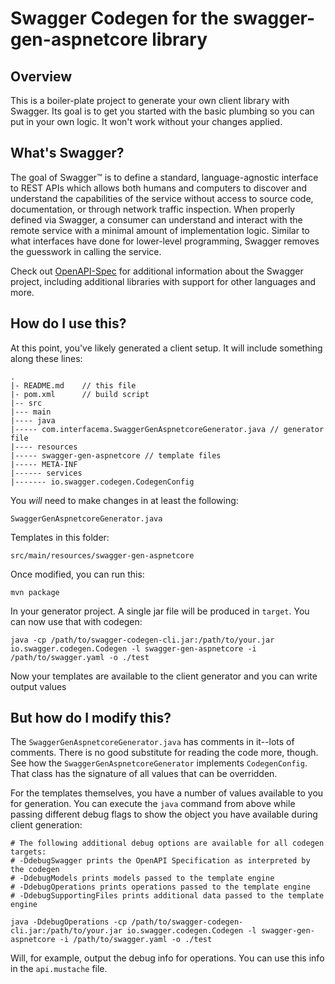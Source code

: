 # Swagger Codegen for the swagger-gen-aspnetcore library

## Overview
This is a boiler-plate project to generate your own client library with Swagger.  Its goal is
to get you started with the basic plumbing so you can put in your own logic.  It won't work without
your changes applied.

## What's Swagger?
The goal of Swagger™ is to define a standard, language-agnostic interface to REST APIs which allows both humans and computers to discover and understand the capabilities of the service without access to source code, documentation, or through network traffic inspection. When properly defined via Swagger, a consumer can understand and interact with the remote service with a minimal amount of implementation logic. Similar to what interfaces have done for lower-level programming, Swagger removes the guesswork in calling the service.


Check out [OpenAPI-Spec](https://github.com/OAI/OpenAPI-Specification) for additional information about the Swagger project, including additional libraries with support for other languages and more. 

## How do I use this?
At this point, you've likely generated a client setup.  It will include something along these lines:

```
.
|- README.md    // this file
|- pom.xml      // build script
|-- src
|--- main
|---- java
|----- com.interfacema.SwaggerGenAspnetcoreGenerator.java // generator file
|---- resources
|----- swagger-gen-aspnetcore // template files
|----- META-INF
|------ services
|------- io.swagger.codegen.CodegenConfig
```

You _will_ need to make changes in at least the following:

`SwaggerGenAspnetcoreGenerator.java`

Templates in this folder:

`src/main/resources/swagger-gen-aspnetcore`

Once modified, you can run this:

```
mvn package
```

In your generator project.  A single jar file will be produced in `target`.  You can now use that with codegen:

```
java -cp /path/to/swagger-codegen-cli.jar:/path/to/your.jar io.swagger.codegen.Codegen -l swagger-gen-aspnetcore -i /path/to/swagger.yaml -o ./test
```

Now your templates are available to the client generator and you can write output values

## But how do I modify this?
The `SwaggerGenAspnetcoreGenerator.java` has comments in it--lots of comments.  There is no good substitute
for reading the code more, though.  See how the `SwaggerGenAspnetcoreGenerator` implements `CodegenConfig`.
That class has the signature of all values that can be overridden.

For the templates themselves, you have a number of values available to you for generation.
You can execute the `java` command from above while passing different debug flags to show
the object you have available during client generation:

```
# The following additional debug options are available for all codegen targets:
# -DdebugSwagger prints the OpenAPI Specification as interpreted by the codegen
# -DdebugModels prints models passed to the template engine
# -DdebugOperations prints operations passed to the template engine
# -DdebugSupportingFiles prints additional data passed to the template engine

java -DdebugOperations -cp /path/to/swagger-codegen-cli.jar:/path/to/your.jar io.swagger.codegen.Codegen -l swagger-gen-aspnetcore -i /path/to/swagger.yaml -o ./test
```

Will, for example, output the debug info for operations.  You can use this info
in the `api.mustache` file.